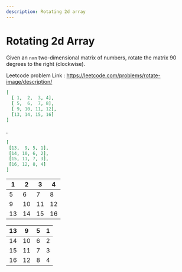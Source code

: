 ```yaml
---
description: Rotating 2d array
---
```



# Rotating 2d Array

Given an `nxn` two-dimensional matrix of numbers, rotate the matrix 90 degrees to the right (clockwise).

Leetcode problem Link : https://leetcode.com/problems/rotate-image/description/

```json title="Input"
[
  [ 1,  2,  3, 4],
  [ 5,  6,  7, 8],
  [ 9, 10, 11, 12],
  [13, 14, 15, 16]
]
```
 .  
```json title="Output"
[
 [13,  9, 5, 1],
 [14, 10, 6, 2],
 [15, 11, 7, 3],
 [16, 12, 8, 4]
]
```

| 1 | 2 | 3 | 4 |
|---|---|---|---|
| 5 | 6 | 7 | 8 |           
| 9 | 10 | 11 | 12 |
| 13 | 14 | 15 | 16 |


| 13 | 9  | 5 | 1 |
|---|---|---|---|
| 14 | 10 | 6 | 2 |
| 15 | 11 | 7 | 3 |
| 16 | 12 | 8 | 4 |




